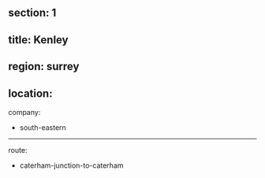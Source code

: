 section: 1
----
title: Kenley
----
region: surrey
----
location: 
----
company:
- south-eastern
----
route:
- caterham-junction-to-caterham
